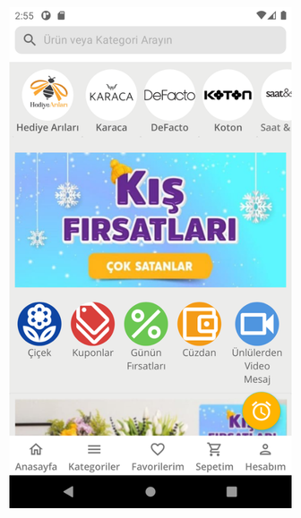 ![Screenshot of the app](https://github.com/omerbitikcioglu/innova-android-bootcamp/blob/main/Hafta2/SerbestTasarim/Screenshot_1642776951.png?raw=true)
